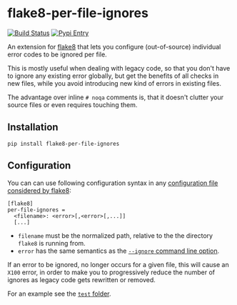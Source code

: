 # flake8-per-file-ignores

[![Build Status][1]][2]
[![Pypi Entry][3]][4]

An extension for [flake8][5] that lets you configure (out-of-source) individual
error codes to be ignored per file.

This is mostly useful when dealing with legacy code, so that you don't have to
ignore any existing error globally, but get the benefits of all checks in new
files, while you avoid introducing new kind of errors in existing files.

The advantage over inline `# noqa` comments is, that it doesn't clutter your
source files or even requires touching them.

## Installation

    pip install flake8-per-file-ignores

## Configuration

You can can use following configuration syntax in any [configuration file
considered by flake8][6]:

    [flake8]
    per-file-ignores =
      <filename>: <error>[,<error>[,...]]
      [...]

* `filename` must be the normalized path, relative to the the directory
  `flake8` is running from.
* `error` has the same semantics as the [`--ignore` command line option][7].

If an error to be ignored, no longer occurs for a given file, this will
cause an `X100` error, in order to make you to progressively reduce the number
of ignores as legacy code gets rewritten or removed.

For an example see the [`test` folder][8].

[1]: https://travis-ci.org/snoack/flake8-per-file-ignores.svg?branch=master
[2]: https://travis-ci.org/snoack/flake8-per-file-ignores
[3]: https://badge.fury.io/py/flake8-per-file-ignores.svg
[4]: https://pypi.python.org/pypi/flake8-per-file-ignores
[5]: https://gitlab.com/pycqa/flake8
[6]: http://flake8.pycqa.org/en/latest/user/configuration.html#configuration-locations
[7]: http://flake8.pycqa.org/en/latest/user/options.html#cmdoption-flake8-ignore
[8]: https://github.com/snoack/flake8-per-file-ignores/tree/master/test
